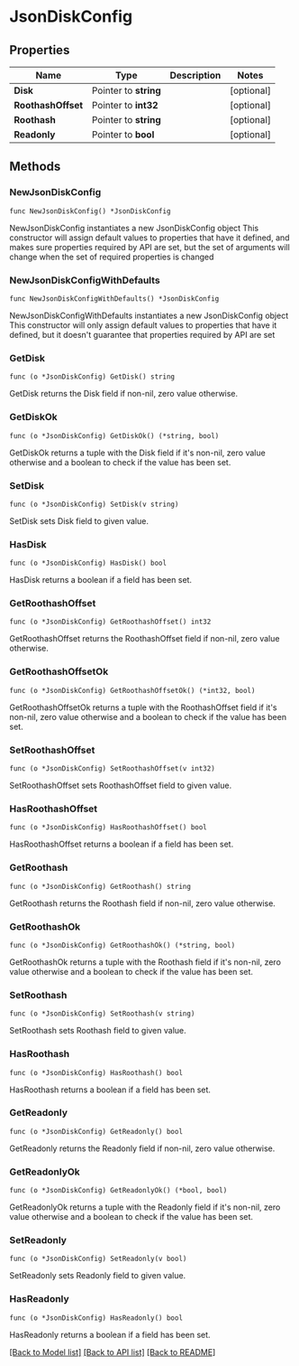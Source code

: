# JsonDiskConfig

## Properties

Name | Type | Description | Notes
------------ | ------------- | ------------- | -------------
**Disk** | Pointer to **string** |  | [optional] 
**RoothashOffset** | Pointer to **int32** |  | [optional] 
**Roothash** | Pointer to **string** |  | [optional] 
**Readonly** | Pointer to **bool** |  | [optional] 

## Methods

### NewJsonDiskConfig

`func NewJsonDiskConfig() *JsonDiskConfig`

NewJsonDiskConfig instantiates a new JsonDiskConfig object
This constructor will assign default values to properties that have it defined,
and makes sure properties required by API are set, but the set of arguments
will change when the set of required properties is changed

### NewJsonDiskConfigWithDefaults

`func NewJsonDiskConfigWithDefaults() *JsonDiskConfig`

NewJsonDiskConfigWithDefaults instantiates a new JsonDiskConfig object
This constructor will only assign default values to properties that have it defined,
but it doesn't guarantee that properties required by API are set

### GetDisk

`func (o *JsonDiskConfig) GetDisk() string`

GetDisk returns the Disk field if non-nil, zero value otherwise.

### GetDiskOk

`func (o *JsonDiskConfig) GetDiskOk() (*string, bool)`

GetDiskOk returns a tuple with the Disk field if it's non-nil, zero value otherwise
and a boolean to check if the value has been set.

### SetDisk

`func (o *JsonDiskConfig) SetDisk(v string)`

SetDisk sets Disk field to given value.

### HasDisk

`func (o *JsonDiskConfig) HasDisk() bool`

HasDisk returns a boolean if a field has been set.

### GetRoothashOffset

`func (o *JsonDiskConfig) GetRoothashOffset() int32`

GetRoothashOffset returns the RoothashOffset field if non-nil, zero value otherwise.

### GetRoothashOffsetOk

`func (o *JsonDiskConfig) GetRoothashOffsetOk() (*int32, bool)`

GetRoothashOffsetOk returns a tuple with the RoothashOffset field if it's non-nil, zero value otherwise
and a boolean to check if the value has been set.

### SetRoothashOffset

`func (o *JsonDiskConfig) SetRoothashOffset(v int32)`

SetRoothashOffset sets RoothashOffset field to given value.

### HasRoothashOffset

`func (o *JsonDiskConfig) HasRoothashOffset() bool`

HasRoothashOffset returns a boolean if a field has been set.

### GetRoothash

`func (o *JsonDiskConfig) GetRoothash() string`

GetRoothash returns the Roothash field if non-nil, zero value otherwise.

### GetRoothashOk

`func (o *JsonDiskConfig) GetRoothashOk() (*string, bool)`

GetRoothashOk returns a tuple with the Roothash field if it's non-nil, zero value otherwise
and a boolean to check if the value has been set.

### SetRoothash

`func (o *JsonDiskConfig) SetRoothash(v string)`

SetRoothash sets Roothash field to given value.

### HasRoothash

`func (o *JsonDiskConfig) HasRoothash() bool`

HasRoothash returns a boolean if a field has been set.

### GetReadonly

`func (o *JsonDiskConfig) GetReadonly() bool`

GetReadonly returns the Readonly field if non-nil, zero value otherwise.

### GetReadonlyOk

`func (o *JsonDiskConfig) GetReadonlyOk() (*bool, bool)`

GetReadonlyOk returns a tuple with the Readonly field if it's non-nil, zero value otherwise
and a boolean to check if the value has been set.

### SetReadonly

`func (o *JsonDiskConfig) SetReadonly(v bool)`

SetReadonly sets Readonly field to given value.

### HasReadonly

`func (o *JsonDiskConfig) HasReadonly() bool`

HasReadonly returns a boolean if a field has been set.


[[Back to Model list]](../README.md#documentation-for-models) [[Back to API list]](../README.md#documentation-for-api-endpoints) [[Back to README]](../README.md)


